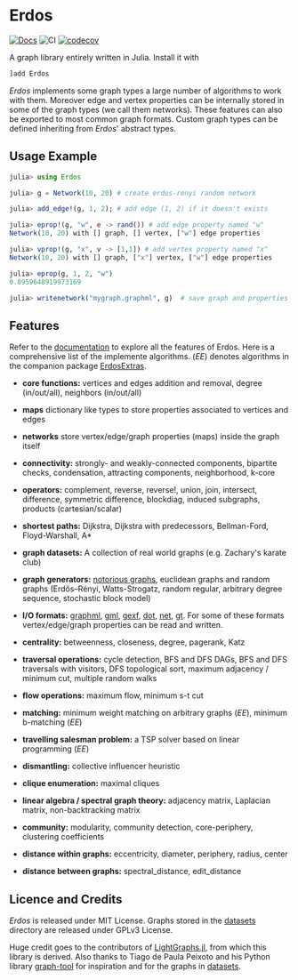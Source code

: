 # Erdos

[![Docs](https://img.shields.io/badge/docs-latest-blue.svg)](https://CarloLucibello.github.io/Erdos.jl/dev)
![CI](https://github.com/CarloLucibello/Erdos.jl/workflows/CI/badge.svg)
[![codecov](https://codecov.io/gh/CarloLucibello/Erdos.jl/branch/master/graph/badge.svg?token=EWNYPD7ASX)](https://codecov.io/gh/CarloLucibello/Erdos.jl)

A graph library entirely written in Julia. Install it with

```julia
]add Erdos
```

*Erdos* implements some graph types a large number of algorithms to work with them.
Moreover edge and vertex properties can be internally stored in some of the graph types (we call them networks). These features can also be exported to most common graph formats.
Custom graph types can be defined inheriting from *Erdos*' abstract types.

## Usage Example

```julia
julia> using Erdos

julia> g = Network(10, 20) # create erdos-renyi random network

julia> add_edge!(g, 1, 2); # add edge (1, 2) if it doesn't exists

julia> eprop!(g, "w", e -> rand()) # add edge property named "w"
Network(10, 20) with [] graph, [] vertex, ["w"] edge properties

julia> vprop!(g, "x", v -> [1,1]) # add vertex property named "x"
Network(10, 20) with [] graph, ["x"] vertex, ["w"] edge properties

julia> eprop(g, 1, 2, "w")
0.8959648919973169

julia> writenetwork("mygraph.graphml", g)  # save graph and properties in .graphml format
```

## Features

Refer to the [documentation](https://carlolucibello.github.io/Erdos.jl/latest) to explore all the features of Erdos.
Here is a comprehensive list of the implemente algorithms. (*EE*) denotes algorithms in the companion package [ErdosExtras](https://github.com/CarloLucibello/ErdosExtras.jl).

- **core functions:** vertices and edges addition and removal, degree (in/out/all), neighbors (in/out/all)

- **maps** dictionary like types to store properties associated to vertices and edges

- **networks** store vertex/edge/graph properties (maps) inside the graph itself

- **connectivity:** strongly- and weakly-connected components, bipartite checks, condensation, attracting components, neighborhood, k-core

- **operators:** complement, reverse, reverse!, union, join, intersect, difference, symmetric difference, blockdiag, induced subgraphs, products (cartesian/scalar)

- **shortest paths:** Dijkstra, Dijkstra with predecessors, Bellman-Ford, Floyd-Warshall, A*

- **graph datasets:** A collection of real world graphs (e.g. Zachary's karate club)

- **graph generators:** [notorious graphs](https://github.com/CarloLucibello/Erdos.jl/blob/master/src/generators/smallgraphs.jl), euclidean graphs and random graphs (Erdős–Rényi, Watts-Strogatz, random regular, arbitrary degree sequence, stochastic block model)

- **I/O formats:** [graphml](http://en.wikipedia.org/wiki/GraphML), [gml](https://en.wikipedia.org/wiki/Graph_Modelling_Language), [gexf](http://gexf.net/format), [dot](https://en.wikipedia.org/wiki/DOT_(graph_description_language)), [net](http://gephi.org/users/supported-graph-formats/pajek-net-format/), [gt](https://graph-tool.skewed.de/static/doc/gt_format.html). For some of these formats vertex/edge/graph properties can be read and written.

- **centrality:** betweenness, closeness, degree, pagerank, Katz

- **traversal operations:** cycle detection, BFS and DFS DAGs, BFS and DFS traversals with visitors, DFS topological sort, maximum adjacency / minimum cut, multiple random walks

- **flow operations:** maximum flow, minimum s-t cut

- **matching:** minimum weight matching on arbitrary graphs (*EE*), minimum b-matching (*EE*)

- **travelling salesman problem:** a TSP solver based on linear programming (*EE*)

- **dismantling:** collective influencer heuristic

- **clique enumeration:** maximal cliques

- **linear algebra / spectral graph theory:** adjacency matrix, Laplacian matrix, non-backtracking matrix

- **community:** modularity, community detection, core-periphery, clustering coefficients

- **distance within graphs:** eccentricity, diameter, periphery, radius, center

- **distance between graphs:** spectral_distance, edit_distance

## Licence and Credits

*Erdos* is released under MIT License. Graphs stored in the [datasets](https://github.com/CarloLucibello/Erdos.jl/tree/master/datasets) directory are released under GPLv3 License.

Huge credit goes to the contributors of [LightGraphs.jl](https://github.com/JuliaGraphs/LightGraphs.jl), from which this library is derived. Also thanks to Tiago de Paula Peixoto and his Python library [graph-tool](https://graph-tool.skewed.de/) for inspiration and for the graphs in [datasets](https://github.com/CarloLucibello/Erdos.jl/tree/master/datasets).
